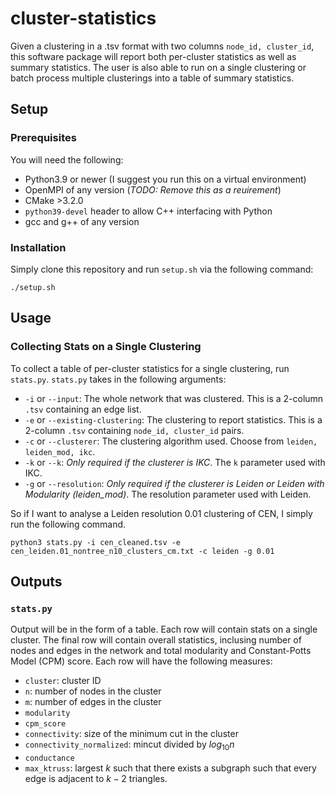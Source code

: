 # cluster-statistics
Given a clustering in a .tsv format with two columns `node_id, cluster_id`, this software package will report both per-cluster statistics as well as summary statistics. The user is also able to run on a single clustering or batch process multiple clusterings into a table of summary statistics.
## Setup
### Prerequisites
You will need the following:
- Python3.9 or newer (I suggest you run this on a virtual environment)
- OpenMPI of any version (*TODO: Remove this as a reuirement*)
- CMake >3.2.0
- `python39-devel` header to allow C++ interfacing with Python
- gcc and g++ of any version
### Installation
Simply clone this repository and run `setup.sh` via the following command:
```
./setup.sh
```
## Usage
### Collecting Stats on a Single Clustering
To collect a table of per-cluster statistics for a single clustering, run `stats.py`. `stats.py` takes in the following arguments:
- `-i` or `--input`: The whole network that was clustered. This is a 2-column `.tsv` containing an edge list.
- `-e` or `--existing-clustering`: The clustering to report statistics. This is a 2-column `.tsv` containing `node_id, cluster_id` pairs.
- `-c` or `--clusterer`: The clustering algorithm used. Choose from `leiden, leiden_mod, ikc`.
- `-k` or `--k`: _Only required if the clusterer is IKC_. The `k` parameter used with IKC.
- `-g` or `--resolution`: _Only required if the clusterer is Leiden or Leiden with Modularity (leiden_mod)_. The resolution parameter used with Leiden.
  
So if I want to analyse a Leiden resolution 0.01 clustering of CEN, I simply run the following command.
```
python3 stats.py -i cen_cleaned.tsv -e cen_leiden.01_nontree_n10_clusters_cm.txt -c leiden -g 0.01
```
## Outputs
### `stats.py`
Output will be in the form of a table. Each row will contain stats on a single cluster. The final row will contain overall statistics, inclusing number of nodes and edges in the network and total modularity and Constant-Potts Model (CPM) score. Each row will have the following measures:
- `cluster`: cluster ID
- `n`: number of nodes in the cluster
- `m`: number of edges in the cluster
- `modularity`
- `cpm_score`
- `connectivity`: size of the minimum cut in the cluster
- `connectivity_normalized`: mincut divided by $log_{10}n$
- `conductance`
- `max_ktruss`: largest $k$ such that there exists a subgraph such that every edge is adjacent to $k-2$ triangles.
